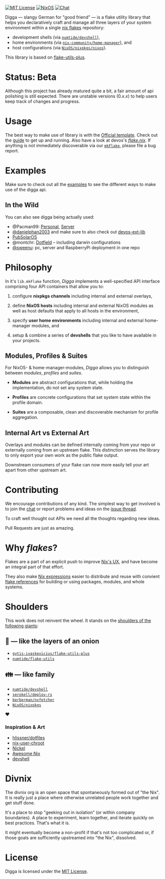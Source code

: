 [![MIT License](https://img.shields.io/github/license/divnix/devos)][mit]
[![NixOS](https://img.shields.io/badge/NixOS-unstable-blue.svg?style=flat&logo=NixOS&logoColor=white)](https://nixos.org)
[![Chat](https://img.shields.io/badge/chat-join%20us-brightgreen.svg?style=flat&logo=matrix&logoColor=white)](https://matrix.to/#/#devos:nixos.org)


Digga &mdash; slangy German for "good friend" &mdash; is a flake utility library
that helps you declaratively craft and manage all three layers of your system
environment within a single [nix flakes][flakes] repository:

- development shells (via [`numtide/devshell`][devshell]),
- home environments (via [`nix-community/home-manager`][home-manager]), and
- host configurations (via [`NixOS/nixpkgs/nixos`][nixpkgs]).

This library is based on [flake-utils-plus][].

# Status: Beta
Although this project has already matured quite a bit, a fair amount of api polishing is still
expected. There are unstable versions (0._x_._x_) to help users keep track
of changes and progress.

# Usage
The best way to make use of library is with the [Official template][template].
Check out the [guide](./doc/start/index.md) to get up and running.
Also have a look at devos's [_flake.nix_](./examples/devos/flake.nix).
If anything is not immediately discoverable via our [`mkFlake`][mk-flake], please file a bug report.

# Examples
Make sure to check out all the [examples](./examples) to see the different ways
to make use of the digga api.

## In the Wild
You can also see digga being actually used:
* @Pacman99: [Personal](https://gitlab.com/coffeetables/lower), [Server](https://gitlab.com/coffeetables/myrdd)
* [@danielphan2003](https://github.com/danielphan2003/flk) and make sure to also check out [devos-ext-lib](https://github.com/divnix/devos-ext-lib)
* [PubSolarOS](https://git.sr.ht/~b12f/pub-solar-os)
* @montchr: [Dotfield](https://github.com/montchr/dotfield) – including darwin configurations
* [@sweenu](https://github.com/sweenu/nixfiles): pc, server and RaspberryPi deployment in one repo


# Philosophy

In it's `lib.mkFlake` function, _Digga_ implements a well-specified API
interface comprising four API containers that allow you to:

1. configure **nixpkgs channels** including internal and external overlays,

2. define **NixOS hosts** including internal and external NixOS modules as well as
   host defaults that apply to all hosts in the environment,

3. specify **user home environments** including internal and external home-manager
   modules, and

4. setup & combine a series of **devshells** that you like to have available in
   your projects.

## Modules, Profiles & Suites
For NixOS- & home-manager-modules, _Digga_ allows you to distinguish between
_modules_, _profiles_ and _suites_.

- **Modules** are abstract configurations that, while holding the implementation, do not
set any system state.

- **Profiles** are concrete configurations that set system state within the profile domain.

- **Suites** are a composable, clean and discoverable mechanism for profile aggregation.

## Internal Art vs External Art
Overlays and modules can be defined internally coming from your repo or externally
coming from an upstream flake. This distinction serves the library to only export
your own work as the public flake output.

Downstream consumers of your flake can now more easily tell your art apart from
other upstream art.

# Contributing
We encourage contributions of any kind. The simplest way to get involved is to
join the [chat][] or report problems and ideas on the [issue thread][issues].

To craft well thought out APIs we need all the thoughts regarding new ideas.

Pull Requests are just as amazing.

# Why _flakes_?
Flakes are a part of an explicit push to improve [Nix's UX](https://github.com/NixOS/nix/blob/master/doc/manual/src/contributing/cli-guideline.md), and have become an integral part of that effort. 

They also make [Nix expressions](https://nixos.org/manual/nix/unstable/expressions/expression-syntax.html) easier to distribute and reuse with convient [flake references](https://github.com/NixOS/nix/blob/master/src/nix/flake.md#flake-references) for building or using packages, modules, and whole systems.

# Shoulders
This work does not reinvent the wheel. It stands on the [shoulders of the
following giants][giants]:

## :onion: &mdash; like the layers of an onion
- [`gytis-ivaskevicius/flake-utils-plus`](https://github.com/gytis-ivaskevicius/flake-utils-plus)
- [`numtide/flake-utils`](https://github.com/numtide/flake-utils/)

## :family: &mdash; like family
- [`numtide/devshell`](https://github.com/numtide/devshell)
- [`serokell/deploy-rs`](https://github.com/serokell/deploy-rs)
- [`berberman/nvfetcher`](https://github.com/berberman/nvfetcher)
- [`NixOS/nixpkgs`](https://github.com/NixOS/nixpkgs)

:heart:

### Inspiration & Art
- [hlissner/dotfiles](https://github.com/hlissner/dotfiles)
- [nix-user-chroot](https://github.com/nix-community/nix-user-chroot)
- [Nickel](https://github.com/tweag/nickel)
- [Awesome Nix](https://github.com/nix-community/awesome-nix)
- [devshell](https://github.com/numtide/devshell)

# Divnix
The divnix org is an open space that spontaneously formed out of "the Nix".
It is really just a place where otherwise unrelated people work
together and get stuff done.

It's a place to stop "geeking out in isolation" (or within company boundaries).
A place to experiment, learn together, and iterate quickly on best practices.
That's what it is.

It might eventually become a non-profit if that's not too complicated or, if those
goals are sufficiently upstreamed into "the Nix", dissolved.

# License
Digga is licensed under the [MIT License][mit].

[mk-flake]: ./src/mkFlake
[chat]: https://matrix.to/#/#devos:matrix.org
[devshell]: https://github.com/numtide/devshell
[examples]: https://github.com/divnix/digga/tree/main/examples
[flakes]: https://nixos.wiki/wiki/Flakes
[flake-utils-plus]: https://github.com/gytis-ivaskevicius/flake-utils-plus
[giants]: https://en.wikipedia.org/wiki/Standing_on_the_shoulders_of_giants
[home-manager]: https://github.com/nix-community/home-manager
[issues]: https://github.com/divnix/digga/issues
[mit]: https://mit-license.org
[nix]: https://nixos.org/manual/nix/stable
[nixpkgs]: https://github.com/nixos/nixpkgs
[template]: ./examples/devos

